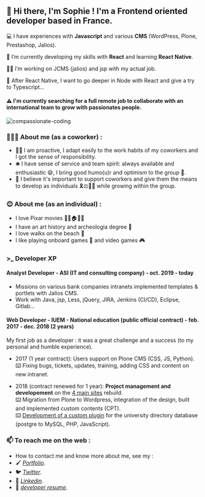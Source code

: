 ## 👋 Hi there, I'm Sophie ! I'm a Frontend oriented developer based in France.  

<p>💻 I have experiences with <b>Javascript</b> and various <b>CMS</b> (WordPress, Plone, Prestashop, Jalios).</p>

<p>🔭 I’m currently developing my skills with <b>React</b> and learning <b>React Native</b>.</p>

<p>👩‍💻 I’m working on JCMS (jalios) and jsp with my actual job.</p>

🌱 After React Native, I want to go deeper in Node with React and give a try to Typescript...

#### ⚠️ I'm currently searching for a full remote job to collaborate with an international team to grow with passionates people.

![compassionate-coding](/S0f1eM/S0f1eM/blob/master/compassionate.jpeg)

### 👩🏻‍💼 About me (as a coworker) : 
* 🙋‍♀️ I am proactive, I adapt easily to the work habits of my coworkers and I got the sense of responsibility.   
* 🛎️ I have sense of service and team spirit: always available and enthusiastic 😄, I bring good humo(u)r and optimism to the group 🌼.   
* 🤗 I believe it's important to support coworkers and give them the means to develop as individuals 🎗️⚖️🏳️‍🌈 while growing within the group.

### 😊 About me (as an individual) : 
* I love Pixar movies 🎈🎈🏠🎈🎈  
* I have an art history and archeologia degree 🤠  
* I love walks on the beach 🌅 
* I like playing onboard games 🎲 and video games 🎮

### >_ Developer XP

#### Analyst Developer - ASI (IT and consulting company) - oct. 2019 - today

* Missions on various bank companies intranets implemented templates & portlets with Jalios CMS.
* Work with Java, jsp, Less, jQuery, JIRA, Jenkins (CI/CD), Eclipse, Gitlab...

#### Web Developer - IUEM - National education (public official contract) - feb. 2017 - dec. 2018 (2 years)

<p>My first job as a developer : it was a great challenge and a success (to my personal and humble experience).</p>

* 2017 (1 year contract): Users support on Plone CMS (CSS, JS, Python).   
⌨️ Fixing bugs, tickets, updates, training, adding CSS and content on new intranet. 

* 2018 (contract renewed for 1 year): <b>Project management and developement</b> on the [4 main sites](https://www-iuem.univ-brest.fr/) rebuild.  
⌨️ Migration from Plone to Wordpress, integration of the design, built and implemented custom contents (CPT).  
⌨️ [Development of a custom plugin](https://github.com/S0f1eM/my-first-wp-plugin) for the university directory database (postgre to MySQL, PHP, JavaScript).

### 📫 To reach me on the web : 

* How to contact me and know more about me, see my :
* 🖌️ *[Portfolio](https://sophie-marchand.netlify.app/)*.
* 🐦 *[Twitter](https://twitter.com/S0f1eM)*.
* 💬 *[Linkedin](https://www.linkedin.com/in/sophie-marchand-web-developer/)*. 
* 📝 *[developer resume](https://www.cakeresume.com/me/sophie-marchand)*.


